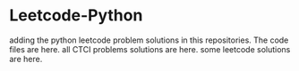 # Leetcode-Python
adding the python leetcode problem solutions in this repositories. 
The code files are here.
all CTCI problems solutions are here.
some leetcode solutions are here.



























































































































































































































































































































































































































































































































































































































































































































































































































































































































